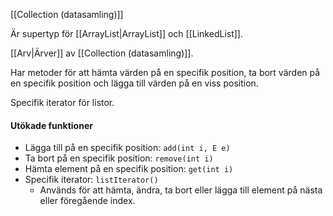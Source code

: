 [[Collection (datasamling)]]

Är supertyp för [[ArrayList|ArrayList]] och [[LinkedList]].

[[Arv|Ärver]] av [[Collection (datasamling)]].

Har metoder för att hämta värden på en specifik position, ta bort värden på en specifik position och lägga till värden på en viss position.

Specifik iterator för listor.

#### Utökade funktioner
- Lägga till på en specifik position: `add(int i, E e)`
- Ta bort på en specifik position: `remove(int i)`
- Hämta element på en specifik position: `get(int i)`
- Specifik iterator: `listIterator()`
	- Används för att hämta, ändra, ta bort eller lägga till element på nästa eller föregående index.

